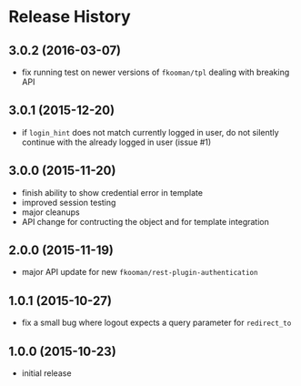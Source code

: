 # Release History

## 3.0.2 (2016-03-07)
- fix running test on newer versions of `fkooman/tpl` dealing with 
  breaking API

## 3.0.1 (2015-12-20)
- if `login_hint` does not match currently logged in user, do not silently
  continue with the already logged in user (issue #1)

## 3.0.0 (2015-11-20)
- finish ability to show credential error in template
- improved session testing
- major cleanups
- API change for contructing the object and for template integration

## 2.0.0 (2015-11-19)
- major API update for new `fkooman/rest-plugin-authentication`

## 1.0.1 (2015-10-27)
- fix a small bug where logout expects a query parameter for `redirect_to`

## 1.0.0 (2015-10-23)
- initial release
